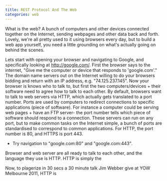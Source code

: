 ```yaml
---
title: REST Protocol And The Web
categories: web
---
```

  
What is the web? A bunch of computers and other devices connected together on the Internet, sending webpages and other data back and forth. Lovely, we're all pretty used to it using browsers every day, but to build a web app yourself, you need a little grounding on what's actually going on behind the scenes.

Lets start with opening your browser and navigating to Google, and specifically looking at http://google.com/. First the browser says to the internet, "Give me the computer or device that responds to 'google.com'."  The domain name servers out on the Internet willing to do your browsers bidding and return with an IP address, e.g. "74.125.237.145". Now your browser is knows who to talk to, but first the two computers/devices + their software need to agree how to talk to each other.  By default, browsers want to talk to web servers via HTTP, which actually gets translated to a port number. Ports are used by computers to redirect connections to specific applications (piece of software). For instance a computer could be serving web pages + have an FTP server- the port number tells which piece of software should respond to a connection. These servers can run on any port, but to make common tasks on the Internet simple, a bunch of ports are standardised to correspond to common applications. For HTTP, the port number is 80, and HTTPS is port 443.

* Try navigation to "google.com:80" and "google.com:443".

Browser and web server are all ready to talk to each other, and the language they use is HTTP. HTTP is simply the  


Now, to plagerize in 30 secs a 30 minute talk Jim Webber give at YOW Melbourne 2011, HTTP is  


